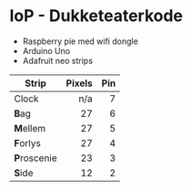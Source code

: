 # IoP - Dukketeaterkode

* Raspberry pie med wifi dongle
* Arduino Uno
* Adafruit neo strips

| Strip         | Pixels  | Pin |
| ------------- | -------:| ---:|
| Clock         |     n/a |   7 |
| **B**ag       |      27 |   6 |
| **M**ellem    |      27 |   5 |
| **F**orlys    |      27 |   4 |
| **P**roscenie |      23 |   3 | 
| **S**ide      |      12 |   2 |


